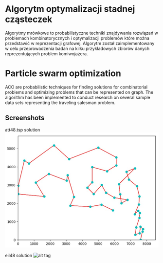# Algorytm optymalizacji stadnej cząsteczek

Algorytmy mrówkowe to probabilistyczne techniki znajdywania rozwiązań w problemach kombinatorycznych i optymalizacji problemów które można przedstawić w reprezentacji grafowej. Algorytm został zaimplementowany w celu przeprowadzenia badań na kilku przykładowych zbiorów danych reprezentujących problem komiwojażera.

# Particle swarm optimization

ACO are probabilistic techniques for finding solutions for combinatorial problems and optimizing problems that can be represented on graph. The algorithm has been implemented to conduct research on several sample data sets representing the traveling salesman problem.

## Screenshots

att48.tsp solution
![alt tag](https://github.com/Sailor70/Ant_Colony_Optimization/blob/master/screenshots/att48Solution.jpg)

eil48 solution
![alt tag](https://github.com/Sailor70/Ant_Colony_Optimization/blob/master/screenshots/eil48Solution.jpg)
